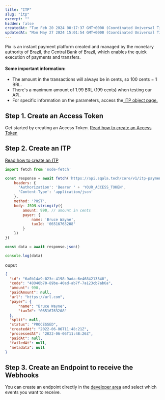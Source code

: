 ```yaml
---
title: "ITP"
slug: "itp"
excerpt: ""
hidden: false
createdAt: "Tue Feb 20 2024 00:17:37 GMT+0000 (Coordinated Universal Time)"
updatedAt: "Mon May 27 2024 15:01:54 GMT+0000 (Coordinated Universal Time)"
---
```

Pix is an instant payment platform created and managed by the monetary authority of Brazil, the Central Bank of Brazil, which enables the quick execution of payments and transfers.

#### Some important information:

- The amount in the transactions will always be in cents, so 100 cents = 1 BRL.
- There's a maximum amount of 1.99 BRL (199 cents) when testing our API.
- For specific information on the parameters, access the[ ITP object page.](the-itp-object)

## Step 1. Create an Access Token

Get started by creating an Access Token. [Read how to create an Access Token](ref:authentication)

## Step 2. Create an ITP

[Read how to create an ITP](ref:create-itp) 

```javascript
import fetch from 'node-fetch'

const response = await fetch('https://api.sqala.tech/core/v1/itp-payments', {
    headers: { 
      'Authorization': 'Bearer ' + 'YOUR_ACCESS_TOKEN',
      'Content-Type': 'application/json' 
    },
    method: 'POST',
    body: JSON.stringify({
        amount: 990, // amount in cents
        payer: {
            name: 'Bruce Wayne',
            taxId: '06516763208' 
        }
    })
})

const data = await response.json()

console.log(data)
```

ouput

```json
{
  "id": "6a0b14a9-023c-4198-9ada-6e4684213340",
  "code": "40040b70-89be-40ad-ab7f-7a123cb7ab6a",
  "amount": 990,
  "paidAmount": null,
  "url": "https://url.com",
  "payer": {
      "name": "Bruce Wayne",
      "taxId": "06516763208" 
  },
  "split": null,
  "status": "PROCESSED",
  "createdAt": "2022-06-06T11:48:21Z",
  "processedAt": "2022-06-06T11:48:26Z",
  "paidAt": null,
  "failedAt": null,
  "metadata": null
}
```

## Step 3. Create an Endpoint to receive the Webhooks

You can create an endpoint directly in the [developer area](https://developer.sqala.tech/pt-BR/apps) and select which events you want to receive.
